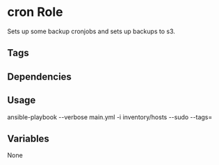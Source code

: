 # cron Role

Sets up some backup cronjobs and sets up backups to s3.

## Tags

## Dependencies

## Usage

ansible-playbook --verbose main.yml -i inventory/hosts --sudo --tags=

## Variables

None
